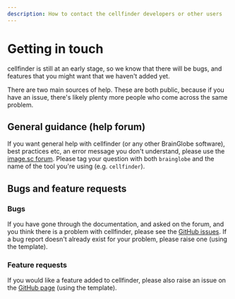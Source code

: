 ```yaml
---
description: How to contact the cellfinder developers or other users
---
```


# Getting in touch

cellfinder is still at an early stage, so we know that there will be bugs, and features that you might want that we haven't added yet.

There are two main sources of help. These are both public, because if you have an issue, there's likely plenty more people who come across the same problem.

## General guidance (help forum)

If you want general help with cellfinder (or any other BrainGlobe software), best practices etc, an error message you don't understand, please use the [image.sc forum](https://forum.image.sc). Please tag your question with both `brainglobe` and the name of the tool you're using (e.g. `cellfinder`).

## Bugs and feature requests

### Bugs

If you have gone through the documentation, and asked on the forum, and you think there is a problem with cellfinder, please see the [GitHub issues](https://github.com/SainsburyWellcomeCentre/cellfinder/issues). If a bug report doesn't already exist for your problem, please raise one (using the template).

### Feature requests

If you would like a feature added to cellfinder, please also raise an issue on the [GitHub page](https://github.com/SainsburyWellcomeCentre/cellfinder/issues) (using the template).
